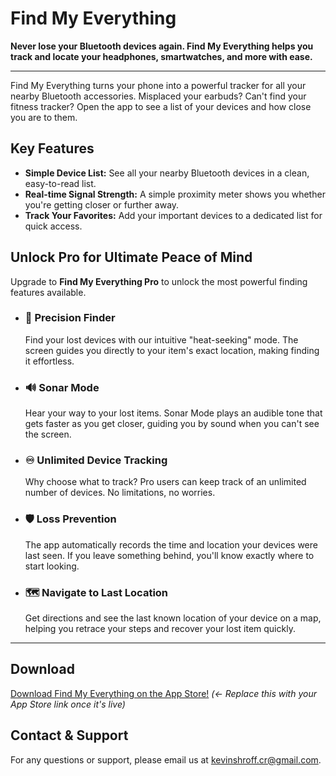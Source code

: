 # Find My Everything

**Never lose your Bluetooth devices again. Find My Everything helps you track and locate your headphones, smartwatches, and more with ease.**

---

Find My Everything turns your phone into a powerful tracker for all your nearby Bluetooth accessories. Misplaced your earbuds? Can't find your fitness tracker? Open the app to see a list of your devices and how close you are to them.

## Key Features

-   **Simple Device List:** See all your nearby Bluetooth devices in a clean, easy-to-read list.
-   **Real-time Signal Strength:** A simple proximity meter shows you whether you're getting closer or further away.
-   **Track Your Favorites:** Add your important devices to a dedicated list for quick access.

## Unlock Pro for Ultimate Peace of Mind

Upgrade to **Find My Everything Pro** to unlock the most powerful finding features available.

-   ### 🎯 Precision Finder
    Find your lost devices with our intuitive "heat-seeking" mode. The screen guides you directly to your item's exact location, making finding it effortless.

-   ### 🔊 Sonar Mode
    Hear your way to your lost items. Sonar Mode plays an audible tone that gets faster as you get closer, guiding you by sound when you can't see the screen.

-   ### ♾️ Unlimited Device Tracking
    Why choose what to track? Pro users can keep track of an unlimited number of devices. No limitations, no worries.

-   ### 🛡️ Loss Prevention
    The app automatically records the time and location your devices were last seen. If you leave something behind, you'll know exactly where to start looking.

-   ### 🗺️ Navigate to Last Location
    Get directions and see the last known location of your device on a map, helping you retrace your steps and recover your lost item quickly.

---

## Download

[Download Find My Everything on the App Store!](https://apps.apple.com/app/your-app-id-here) *(<- Replace this with your App Store link once it's live)*

## Contact & Support

For any questions or support, please email us at [kevinshroff.cr@gmail.com](mailto:kevinshroff.cr@gmail.com).